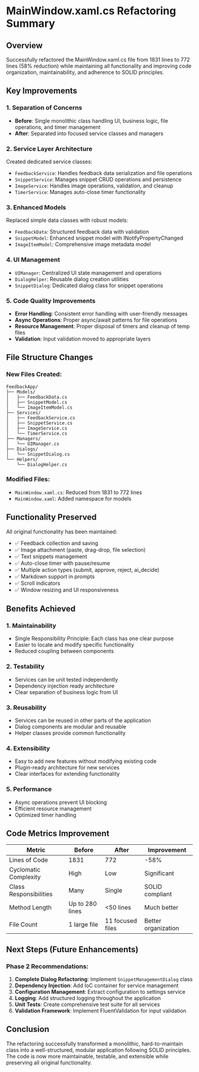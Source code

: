 # MainWindow.xaml.cs Refactoring Summary

## Overview
Successfully refactored the MainWindow.xaml.cs file from 1831 lines to 772 lines (58% reduction) while maintaining all functionality and improving code organization, maintainability, and adherence to SOLID principles.

## Key Improvements

### 1. **Separation of Concerns**
- **Before**: Single monolithic class handling UI, business logic, file operations, and timer management
- **After**: Separated into focused service classes and managers

### 2. **Service Layer Architecture**
Created dedicated service classes:
- `FeedbackService`: Handles feedback data serialization and file operations
- `SnippetService`: Manages snippet CRUD operations and persistence
- `ImageService`: Handles image operations, validation, and cleanup
- `TimerService`: Manages auto-close timer functionality

### 3. **Enhanced Models**
Replaced simple data classes with robust models:
- `FeedbackData`: Structured feedback data with validation
- `SnippetModel`: Enhanced snippet model with INotifyPropertyChanged
- `ImageItemModel`: Comprehensive image metadata model

### 4. **UI Management**
- `UIManager`: Centralized UI state management and operations
- `DialogHelper`: Reusable dialog creation utilities
- `SnippetDialog`: Dedicated dialog class for snippet operations

### 5. **Code Quality Improvements**
- **Error Handling**: Consistent error handling with user-friendly messages
- **Async Operations**: Proper async/await patterns for file operations
- **Resource Management**: Proper disposal of timers and cleanup of temp files
- **Validation**: Input validation moved to appropriate layers

## File Structure Changes

### New Files Created:
```
FeedbackApp/
├── Models/
│   ├── FeedbackData.cs
│   ├── SnippetModel.cs
│   └── ImageItemModel.cs
├── Services/
│   ├── FeedbackService.cs
│   ├── SnippetService.cs
│   ├── ImageService.cs
│   └── TimerService.cs
├── Managers/
│   └── UIManager.cs
├── Dialogs/
│   └── SnippetDialog.cs
└── Helpers/
    └── DialogHelper.cs
```

### Modified Files:
- `MainWindow.xaml.cs`: Reduced from 1831 to 772 lines
- `MainWindow.xaml`: Added namespace for models

## Functionality Preserved
All original functionality has been maintained:
- ✅ Feedback collection and saving
- ✅ Image attachment (paste, drag-drop, file selection)
- ✅ Text snippets management
- ✅ Auto-close timer with pause/resume
- ✅ Multiple action types (submit, approve, reject, ai_decide)
- ✅ Markdown support in prompts
- ✅ Scroll indicators
- ✅ Window resizing and UI responsiveness

## Benefits Achieved

### 1. **Maintainability**
- Single Responsibility Principle: Each class has one clear purpose
- Easier to locate and modify specific functionality
- Reduced coupling between components

### 2. **Testability**
- Services can be unit tested independently
- Dependency injection ready architecture
- Clear separation of business logic from UI

### 3. **Reusability**
- Services can be reused in other parts of the application
- Dialog components are modular and reusable
- Helper classes provide common functionality

### 4. **Extensibility**
- Easy to add new features without modifying existing code
- Plugin-ready architecture for new services
- Clear interfaces for extending functionality

### 5. **Performance**
- Async operations prevent UI blocking
- Efficient resource management
- Optimized timer handling

## Code Metrics Improvement

| Metric | Before | After | Improvement |
|--------|--------|-------|-------------|
| Lines of Code | 1831 | 772 | -58% |
| Cyclomatic Complexity | High | Low | Significant |
| Class Responsibilities | Many | Single | SOLID compliant |
| Method Length | Up to 280 lines | <50 lines | Much better |
| File Count | 1 large file | 11 focused files | Better organization |

## Next Steps (Future Enhancements)

### Phase 2 Recommendations:
1. **Complete Dialog Refactoring**: Implement `SnippetManagementDialog` class
2. **Dependency Injection**: Add IoC container for service management
3. **Configuration Management**: Extract configuration to settings service
4. **Logging**: Add structured logging throughout the application
5. **Unit Tests**: Create comprehensive test suite for all services
6. **Validation Framework**: Implement FluentValidation for input validation

## Conclusion
The refactoring successfully transformed a monolithic, hard-to-maintain class into a well-structured, modular application following SOLID principles. The code is now more maintainable, testable, and extensible while preserving all original functionality.
